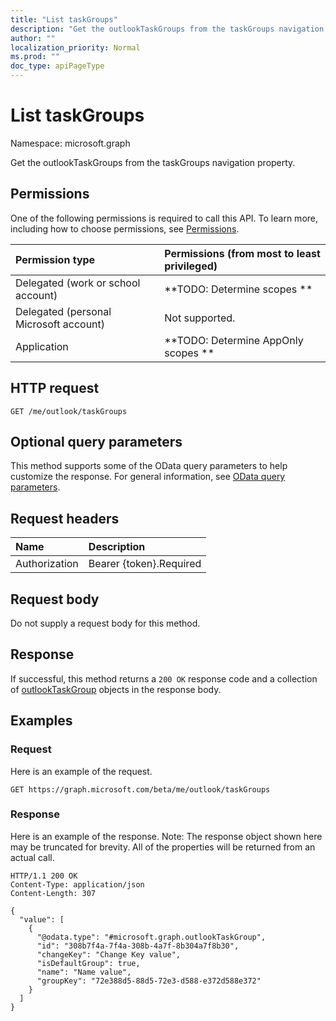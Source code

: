```yaml
---
title: "List taskGroups"
description: "Get the outlookTaskGroups from the taskGroups navigation property."
author: ""
localization_priority: Normal
ms.prod: ""
doc_type: apiPageType
---
```


# List taskGroups

Namespace: microsoft.graph

Get the outlookTaskGroups from the taskGroups navigation property.

## Permissions
One of the following permissions is required to call this API. To learn more, including how to choose permissions, see [Permissions](/concepts/permissions-reference.md).

|Permission type|Permissions (from most to least privileged)|
|:---|:---|
|Delegated (work or school account)|**TODO: Determine scopes **|
|Delegated (personal Microsoft account)|Not supported.|
|Application|**TODO: Determine AppOnly scopes **|

## HTTP request
<!-- {
  "blockType": "ignored"
}
-->
``` http
GET /me/outlook/taskGroups
```

## Optional query parameters
This method supports some of the OData query parameters to help customize the response. For general information, see [OData query parameters](/graph/query-parameters).

## Request headers
|Name|Description|
|:---|:---|
|Authorization|Bearer {token}.Required|

## Request body
Do not supply a request body for this method.

## Response
If successful, this method returns a `200 OK` response code and a collection of [outlookTaskGroup](../resources/outlooktaskgroup.md) objects in the response body.

## Examples

### Request
Here is an example of the request.
<!-- {
  "blockType": "request",
  "name": "get_outlooktaskgroup"
}
-->
``` http
GET https://graph.microsoft.com/beta/me/outlook/taskGroups
```

### Response
Here is an example of the response. Note: The response object shown here may be truncated for brevity. All of the properties will be returned from an actual call.
<!-- {
  "blockType": "response",
  "truncated": true,
  "@odata.type": "collection(microsoft.graph.outlooktaskgroup)"
}
-->
``` http
HTTP/1.1 200 OK
Content-Type: application/json
Content-Length: 307

{
  "value": [
    {
      "@odata.type": "#microsoft.graph.outlookTaskGroup",
      "id": "308b7f4a-7f4a-308b-4a7f-8b304a7f8b30",
      "changeKey": "Change Key value",
      "isDefaultGroup": true,
      "name": "Name value",
      "groupKey": "72e388d5-88d5-72e3-d588-e372d588e372"
    }
  ]
}
```

